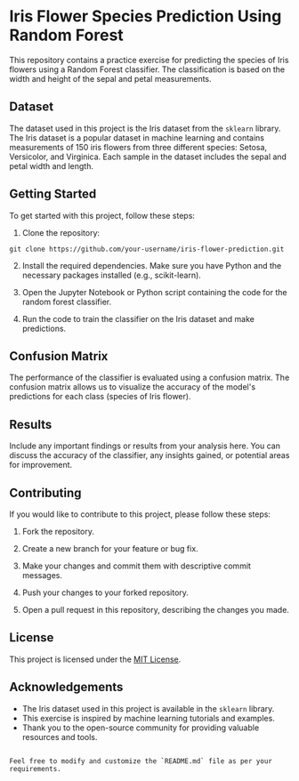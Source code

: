 # Iris Flower Species Prediction Using Random Forest

This repository contains a practice exercise for predicting the species of Iris flowers using a Random Forest classifier. The classification is based on the width and height of the sepal and petal measurements.

## Dataset

The dataset used in this project is the Iris dataset from the `sklearn` library. The Iris dataset is a popular dataset in machine learning and contains measurements of 150 iris flowers from three different species: Setosa, Versicolor, and Virginica. Each sample in the dataset includes the sepal and petal width and length.

## Getting Started

To get started with this project, follow these steps:

1. Clone the repository:

```shell
git clone https://github.com/your-username/iris-flower-prediction.git
```

2. Install the required dependencies. Make sure you have Python and the necessary packages installed (e.g., scikit-learn).

3. Open the Jupyter Notebook or Python script containing the code for the random forest classifier.

4. Run the code to train the classifier on the Iris dataset and make predictions.

## Confusion Matrix

The performance of the classifier is evaluated using a confusion matrix. The confusion matrix allows us to visualize the accuracy of the model's predictions for each class (species of Iris flower).

## Results

Include any important findings or results from your analysis here. You can discuss the accuracy of the classifier, any insights gained, or potential areas for improvement.

## Contributing

If you would like to contribute to this project, please follow these steps:

1. Fork the repository.

2. Create a new branch for your feature or bug fix.

3. Make your changes and commit them with descriptive commit messages.

4. Push your changes to your forked repository.

5. Open a pull request in this repository, describing the changes you made.

## License

This project is licensed under the [MIT License](LICENSE).

## Acknowledgements

- The Iris dataset used in this project is available in the `sklearn` library.
- This exercise is inspired by machine learning tutorials and examples.
- Thank you to the open-source community for providing valuable resources and tools.
```

Feel free to modify and customize the `README.md` file as per your requirements.
